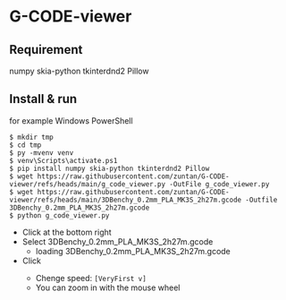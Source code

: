 # G-CODE-viewer

## Requirement

numpy skia-python tkinterdnd2 Pillow

## Install & run

for example Windows PowerShell

```
$ mkdir tmp
$ cd tmp
$ py -mvenv venv
$ venv\Scripts\activate.ps1
$ pip install numpy skia-python tkinterdnd2 Pillow
$ wget https://raw.githubusercontent.com/zuntan/G-CODE-viewer/refs/heads/main/g_code_viewer.py -OutFile g_code_viewer.py
$ wget https://raw.githubusercontent.com/zuntan/G-CODE-viewer/refs/heads/main/3DBenchy_0.2mm_PLA_MK3S_2h27m.gcode -Outfile 3DBenchy_0.2mm_PLA_MK3S_2h27m.gcode
$ python g_code_viewer.py
```

- Click <Paper Icon> at the bottom right
- Select 3DBenchy_0.2mm_PLA_MK3S_2h27m.gcode
  - loading  3DBenchy_0.2mm_PLA_MK3S_2h27m.gcode
- Click <Play Icon>
  - Chenge speed: `[VeryFirst v]`
  - You can zoom in with the mouse wheel

